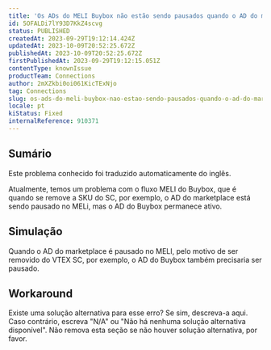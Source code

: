 ```yaml
---
title: 'Os ADs do MELI Buybox não estão sendo pausados quando o AD do marketplace é pausado'
id: 5OFALDi7lY93D7KkZ4scvg
status: PUBLISHED
createdAt: 2023-09-29T19:12:14.424Z
updatedAt: 2023-10-09T20:52:25.672Z
publishedAt: 2023-10-09T20:52:25.672Z
firstPublishedAt: 2023-09-29T19:12:15.051Z
contentType: knownIssue
productTeam: Connections
author: 2mXZkbi0oi061KicTExNjo
tag: Connections
slug: os-ads-do-meli-buybox-nao-estao-sendo-pausados-quando-o-ad-do-marketplace-e-pausado
locale: pt
kiStatus: Fixed
internalReference: 910371
---
```


## Sumário

<div class="alert alert-info">
  <p>Este problema conhecido foi traduzido automaticamente do inglês.</p>
</div>



Atualmente, temos um problema com o fluxo MELI do Buybox, que é quando se remove a SKU do SC, por exemplo, o AD do marketplace está sendo pausado no MELi, mas o AD do Buybox permanece ativo.

## Simulação



Quando o AD do marketplace é pausado no MELI, pelo motivo de ser removido do VTEX SC, por exemplo, o AD do Buybox também precisaria ser pausado.



## Workaround


Existe uma solução alternativa para esse erro? Se sim, descreva-a aqui. Caso contrário, escreva "N/A" ou "Não há nenhuma solução alternativa disponível". Não remova esta seção se não houver solução alternativa, por favor.





